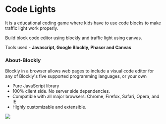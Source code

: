 # Code Lights
<p>It is a educational coding game where kids have to use code blocks to make traffic light work properly.</p>
<p>Build block code editor using blockly and traffic light using canvas.</p>
<p>Tools used - <b>Javascript, Google Blockly, Phasor and Canvas</b></p>
<h3>About-Blockly</h3>
<p>Blockly in a browser allows web pages to include a visual code editor for any of Blockly's five supported programming languages, or your own</p>
<ul>
  <li>Pure JavaScript library</li>
  <li>100% client side. No server side dependencies.</li>
  <li>Compatible with all major browsers: Chrome, Firefox, Safari, Opera, and IE</li>
  <li>Highly customizable and extensible.</li>
  </ul>
<img src="https://github.com/yash-rao/CodeLights/blob/main/images/10_20_24.gif"/>
